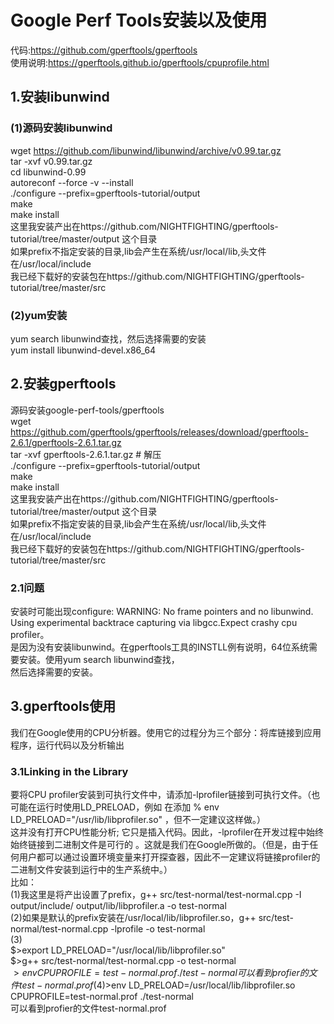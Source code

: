 # Google Perf Tools安装以及使用
代码:https://github.com/gperftools/gperftools  
使用说明:https://gperftools.github.io/gperftools/cpuprofile.html

## 1.安装libunwind
### (1)源码安装libunwind
wget https://github.com/libunwind/libunwind/archive/v0.99.tar.gz  
tar -xvf v0.99.tar.gz  
cd libunwind-0.99  
autoreconf --force -v --install  
./configure --prefix=gperftools-tutorial/output   
make   
make install  
这里我安装产出在https://github.com/NIGHTFIGHTING/gperftools-tutorial/tree/master/output 这个目录  
如果prefix不指定安装的目录,lib会产生在系统/usr/local/lib,头文件在/usr/local/include  
我已经下载好的安装包在https://github.com/NIGHTFIGHTING/gperftools-tutorial/tree/master/src  
### (2)yum安装
yum search libunwind查找，然后选择需要的安装  
yum install libunwind-devel.x86_64  

## 2.安装gperftools
源码安装google-perf-tools/gperftools  
wget https://github.com/gperftools/gperftools/releases/download/gperftools-2.6.1/gperftools-2.6.1.tar.gz  
tar -xvf  gperftools-2.6.1.tar.gz # 解压  
./configure --prefix=gperftools-tutorial/output   
make   
make install  
这里我安装产出在https://github.com/NIGHTFIGHTING/gperftools-tutorial/tree/master/output 这个目录  
如果prefix不指定安装的目录,lib会产生在系统/usr/local/lib,头文件在/usr/local/include  
我已经下载好的安装包在https://github.com/NIGHTFIGHTING/gperftools-tutorial/tree/master/src  
### 2.1问题
安装时可能出现configure: WARNING: No frame pointers and no libunwind. Using experimental backtrace capturing via libgcc.Expect crashy cpu profiler。  
是因为没有安装libunwind。在gperftools工具的INSTLL例有说明，64位系统需要安装。使用yum search libunwind查找，  
然后选择需要的安装。  


## 3.gperftools使用
我们在Google使用的CPU分析器。使用它的过程分为三个部分：将库链接到应用程序，运行代码以及分析输出  

### 3.1Linking in the Library  
要将CPU profiler安装到可执行文件中，请添加-lprofiler链接到可执行文件。（也可能在运行时使用LD_PRELOAD，例如 在添加 % env LD_PRELOAD="/usr/lib/libprofiler.so" <binary>，但不一定建议这样做。）  
这并没有打开CPU性能分析; 它只是插入代码。因此，-lprofiler在开发过程中始终始终链接到二进制文件是可行的 。这就是我们在Google所做的。（但是，由于任何用户都可以通过设置环境变量来打开探查器，因此不一定建议将链接profiler的二进制文件安装到运行中的生产系统中。）  
比如：  
(1)我这里是将产出设置了prefix，g++ src/test-normal/test-normal.cpp -I output/include/ output/lib/libprofiler.a -o test-normal   
(2)如果是默认的prefix安装在/usr/local/lib/libprofiler.so，g++ src/test-normal/test-normal.cpp -lprofile -o test-normal  
(3)  
   $>export LD_PRELOAD="/usr/local/lib/libprofiler.so"  
   $>g++ src/test-normal/test-normal.cpp -o test-normal  
   $>env CPUPROFILE=test-normal.prof ./test-normal  
   可以看到profier的文件test-normal.prof  
(4)$>env  LD_PRELOAD=/usr/local/lib/libprofiler.so CPUPROFILE=test-normal.prof ./test-normal  
   可以看到profier的文件test-normal.prof  


